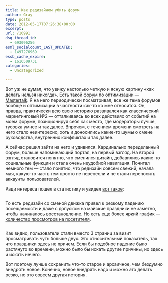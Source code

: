 ```yaml
---
title: Как редизайном убить форум
author: Gray
type: posts
date: 2012-05-17T07:26:38+00:00
excerpt:
url: /10991
dsq_thread_id:
  - 693096256
esml_socialcount_LAST_UPDATED:
  - 1497276969
essb_cache_expire:
  - 1616509731
categories:
  - Uncategorized

---
```








Вот уж не думал, что увижу настолько четкую и ясную картину &#171;как делать нельзя никогда&#187;. Есть такой форум по оптимизации — [Mastertalk][1]. Я на него периодически посматривал, все же тема форумов вообще и оптимизации в частности как-то ко мне относится. Он, правда, практически всю свою историю развивался как классический маркетинговый №2 — отталкиваясь во всех действиях от событий на моем форуме, позиционируя себя как место, где модераторы лучше, тусовка умнее и так далее. Впрочем, с течением времени смотреть на него стало неинтересно, хоть и доносились какие-то шумы о смене руководства, внутренних конфликтах и так далее.

А сейчас решил зайти на него и удивился. Кардинально переделанный форум, больше напоминающий портал, на первый взгляд. На второй взгляд становится понятно, что сменился дизайн, добавились какие-то социальные функции и стала очень неудобной навигация. Почитал немного тем — стало понятно, что редизайн совсем свежий, начала мая, какую-то часть тем просто не перенесли и не стали переносить аккаунты пользователей. 

Ради интереса пошел в статистику и увидел [вот такое][2]:

<img src="https://i2.wp.com/searchenginesblog.s3.amazonaws.com/2012-05-17_10-50-35.png?w=740" alt="" data-recalc-dims="1" /> 

То есть редизайн со сменой движка привел к резкому падению посещаемости и даже с допуском на майские праздники не заметно, чтобы начиналось восстановление. Но есть еще более яркий график — [количество просмотров на посетителя][3].

<img src="https://i2.wp.com/searchenginesblog.s3.amazonaws.com/2012-05-17_10-42-06.png?w=740" alt="" data-recalc-dims="1" /> 

Как видно, пользователи стали вместо 3 страниц за визит просматривать чуть больше двух. Это относительный показатель, так что праздники здесь не причем. Если бы подобное падение было растянуто во времени, можно было бы искать другие причины, но здесь и искать нечего.

Вот поэтому лучше сохранить что-то старое и архаичное, чем бездумно внедрять новое. Конечно, новое внедрять надо и можно это делать резко, но это совсем другая история.

 [1]: http://mastertalk.ru/
 [2]: http://www.liveinternet.ru/stat/mastertalk.ru/index.html?period=week&amp;id=8&amp;show=перестроить+график&amp;report=index.html%3Fperiod%3Dweek
 [3]: http://www.liveinternet.ru/stat/mastertalk.ru/index.html?period=week&id=ratio&show=перестроить+график&report=index.html%3Fperiod%3Dweek